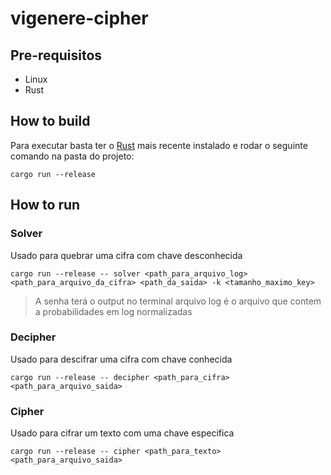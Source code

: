 # vigenere-cipher
## Pre-requisitos
- Linux
- Rust
## How to build
Para executar basta ter o [Rust](https://www.rust-lang.org/tools/install) mais recente instalado e rodar o seguinte comando na pasta do projeto:
```
cargo run --release
```

## How to run
### Solver
Usado para quebrar uma cifra com chave desconhecida
```
cargo run --release -- solver <path_para_arquivo_log> <path_para_arquivo_da_cifra> <path_da_saida> -k <tamanho_maximo_key>
```
> A senha terá o output no terminal
> arquivo log é o arquivo que contem a probabilidades em log normalizadas
### Decipher
Usado para descifrar uma cifra com chave conhecida
```
cargo run --release -- decipher <path_para_cifra> <path_para_arquivo_saida>
```
### Cipher
Usado para cifrar um texto com uma chave especifica
```
cargo run --release -- cipher <path_para_texto> <path_para_arquivo_saida>
```